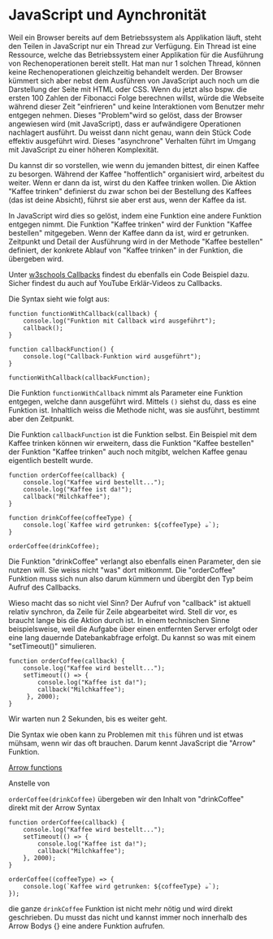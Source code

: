 # JavaScript und Aynchronität
Weil ein Browser bereits auf dem Betriebssystem als Applikation läuft, steht den Teilen in JavaScript nur ein Thread zur Verfügung. Ein Thread ist eine Ressource, welche das Betriebssystem einer Applikation für die Ausführung von Rechenoperationen bereit stellt. Hat man nur 1 solchen Thread, können keine Rechenoperationen gleichzeitig behandelt werden. Der Browser kümmert sich aber nebst dem Ausführen von JavaScript auch noch um die Darstellung der Seite mit HTML oder CSS. Wenn du jetzt also bspw. die ersten 100 Zahlen der Fibonacci Folge berechnen willst, würde die Webseite während dieser Zeit "einfrieren" und keine Interaktionen vom Benutzer mehr entgegen nehmen. Dieses "Problem"wird so gelöst, dass der Browser angewiesen wird (mit JavaScript), dass er aufwändigere Operationen nachlagert ausführt. Du weisst dann nicht genau, wann dein Stück Code effektiv ausgeführt wird. Dieses "asynchrone" Verhalten führt im Umgang mit JavaScript zu einer höheren Komplexität.

Du kannst dir so vorstellen, wie wenn du jemanden bittest, dir einen Kaffee zu besorgen. Während der Kaffee "hoffentlich" organisiert wird, arbeitest du weiter. Wenn er dann da ist, wirst du den Kaffee trinken wollen. Die Aktion "Kaffee trinken" definierst du zwar schon bei der Bestellung des Kaffees (das ist deine Absicht), führst sie aber erst aus, wenn der Kaffee da ist. 

In JavaScript wird dies so gelöst, indem eine Funktion eine andere Funktion entgegen nimmt. Die Funktion "Kaffee trinken" wird der Funktion "Kaffee bestellen" mitgegeben. Wenn der Kaffee dann da ist, wird er getrunken. Zeitpunkt und Detail der Ausführung wird in der Methode "Kaffee bestellen" definiert, der konkrete Ablauf von "Kaffee trinken" in der Funktion, die übergeben wird.

Unter [w3schools Callbacks](https://www.w3schools.com/js/js_callback.asp) findest du ebenfalls ein Code Beispiel dazu. Sicher findest du auch auf YouTube Erklär-Videos zu Callbacks.

Die Syntax sieht wie folgt aus:

    function functionWithCallback(callback) {
        console.log("Funktion mit Callback wird ausgeführt");
        callback();
    }

    function callbackFunction() {
        console.log("Callback-Funktion wird ausgeführt");
    }

    functionWithCallback(callbackFunction);

Die Funktion `functionWithCallback` nimmt als Parameter eine Funktion entgegen, welche dann ausgeführt wird. Mittels `()` siehst du, dass es eine Funktion ist. Inhaltlich weiss die Methode nicht, was sie ausführt, bestimmt aber den Zeitpunkt.

Die Funktion `callbackFunction` ist die Funktion selbst. Ein Beispiel mit dem Kaffee trinken können wir erweitern, dass die Funktion "Kaffee bestellen" der Funktion "Kaffee trinken" auch noch mitgibt, welchen Kaffee genau eigentlich bestellt wurde.

    function orderCoffee(callback) {
        console.log("Kaffee wird bestellt...");
        console.log("Kaffee ist da!");
        callback("Milchkaffee");
    }

    function drinkCoffee(coffeeType) {
        console.log(`Kaffee wird getrunken: ${coffeeType} ☕️`);
    }

    orderCoffee(drinkCoffee);


Die Funktion "drinkCoffee" verlangt also ebenfalls einen Parameter, den sie nutzen will. Sie weiss nicht "was" dort mitkommt. Die "orderCoffee" Funktion muss sich nun also darum kümmern und übergibt den Typ beim Aufruf des Callbacks.

Wieso macht das so nicht viel Sinn? Der Aufruf von "callback" ist aktuell relativ synchron, da Zeile für Zeile abgearbeitet wird. Stell dir vor, es braucht lange bis die Aktion durch ist. In einem technischen Sinne beispielsweise, weil die Aufgabe über einen entfernten Server erfolgt oder eine lang dauernde Datebankabfrage erfolgt. Du kannst so was mit einem "setTimeout()" simulieren.

    function orderCoffee(callback) {
        console.log("Kaffee wird bestellt...");
        setTimeout(() => {
            console.log("Kaffee ist da!");
            callback("Milchkaffee");
         }, 2000);
    }

Wir warten nun 2 Sekunden, bis es weiter geht.

Die Syntax wie oben kann zu Problemen mit `this` führen und ist etwas mühsam, wenn wir das oft brauchen. Darum kennt JavaScript die "Arrow" Funktion.

[Arrow functions](https://developer.mozilla.org/en-US/docs/Web/JavaScript/Reference/Functions/Arrow_functions)

Anstelle von

`orderCoffee(drinkCoffee)` übergeben wir den Inhalt von "drinkCoffee" direkt mit der Arrow Syntax

    function orderCoffee(callback) {
        console.log("Kaffee wird bestellt...");
        setTimeout(() => {
            console.log("Kaffee ist da!");
            callback("Milchkaffee");
        }, 2000);
    }

    orderCoffee((coffeeType) => {
        console.log(`Kaffee wird getrunken: ${coffeeType} ☕️`);
    });

die ganze `drinkCoffee` Funktion ist nicht mehr nötig und wird direkt geschrieben.  Du musst das nicht und kannst immer noch innerhalb des Arrow Bodys {} eine andere Funktion aufrufen. 